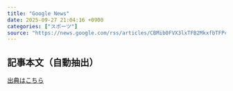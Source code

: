 ```yaml
---
title: "Google News"
date: 2025-09-27 21:04:16 +0900
categories: ["スポーツ"]
source: "https://news.google.com/rss/articles/CBMib0FVX3lxTFB2MkxfbTFPcWdtb0Fzb1AxazdjX21WLVpxUkRvcGxzZHJFejNYM1M5UVhzbUxDN21PNUtVaDNWU2ItS3ZaZjhTMnFPY3lXbmhxUHBmNGJHV1h2ZHNTOUFCT3FFSFhKendYbjdPRGJ3WQ?oc=5"
---
```


## 記事本文（自動抽出）
<body class="y0K44d EA71Tc" id="readabilityBody"></body>

[出典はこちら](https://news.google.com/rss/articles/CBMib0FVX3lxTFB2MkxfbTFPcWdtb0Fzb1AxazdjX21WLVpxUkRvcGxzZHJFejNYM1M5UVhzbUxDN21PNUtVaDNWU2ItS3ZaZjhTMnFPY3lXbmhxUHBmNGJHV1h2ZHNTOUFCT3FFSFhKendYbjdPRGJ3WQ?oc=5)
